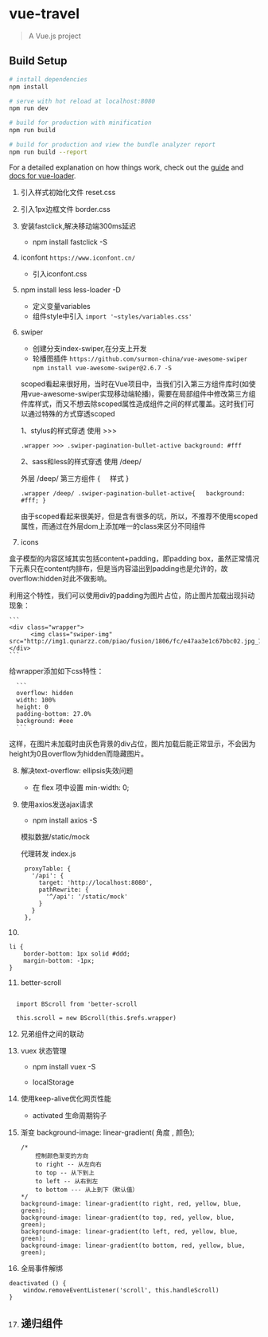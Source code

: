 # vue-travel

> A Vue.js project

## Build Setup

``` bash
# install dependencies
npm install

# serve with hot reload at localhost:8080
npm run dev

# build for production with minification
npm run build

# build for production and view the bundle analyzer report
npm run build --report
```

For a detailed explanation on how things work, check out the [guide](http://vuejs-templates.github.io/webpack/) and [docs for vue-loader](http://vuejs.github.io/vue-loader).

1. 引入样式初始化文件 reset.css

2. 引入1px边框文件 border.css

3. 安装fastclick,解决移动端300ms延迟  
   - npm install fastclick -S
  
4. iconfont `https://www.iconfont.cn/`
   - 引入iconfont.css

5. npm install less less-loader -D
   - 定义变量variables
   - 组件style中引入 `import '~styles/variables.css'`

6. swiper
   - 创建分支index-swiper,在分支上开发
   - 轮播图插件 `https://github.com/surmon-china/vue-awesome-swiper`
    `npm install vue-awesome-swiper@2.6.7 -S`
    
    scoped看起来很好用，当时在Vue项目中，当我们引入第三方组件库时(如使用vue-awesome-swiper实现移动端轮播)，需要在局部组件中修改第三方组件库样式，而又不想去除scoped属性造成组件之间的样式覆盖。这时我们可以通过特殊的方式穿透scoped
    
    1、stylus的样式穿透 使用 >>>
       
    `.wrapper >>> .swiper-pagination-bullet-active
     background: #fff`
     
    2、sass和less的样式穿透 使用 /deep/
    
    外层 /deep/ 第三方组件 {
        样式
    }
    
    `.wrapper /deep/ .swiper-pagination-bullet-active{
      background: #fff;
    }`
    
    由于scoped看起来很美好，但是含有很多的坑，所以，不推荐不使用scoped属性，而通过在外层dom上添加唯一的class来区分不同组件
    
7. icons
  
  盒子模型的内容区域其实包括content+padding，即padding box，虽然正常情况下元素只在content内排布，但是当内容溢出到padding也是允许的，故overflow:hidden对此不做影响。
  
  利用这个特性，我们可以使用div的padding为图片占位，防止图片加载出现抖动现象：
  
    ```
    <div class="wrapper">
          <img class="swiper-img" src="http://img1.qunarzz.com/piao/fusion/1806/fc/e47aa3e1c67bbc02.jpg_750x200_0f3eecf8.jpg"/>
    </div>
    ```
  给wrapper添加如下css特性：
  
      ```
      overflow: hidden
      width: 100%
      height: 0
      padding-bottom: 27.0%
      background: #eee
      ```
  这样，在图片未加载时由灰色背景的div占位，图片加载后能正常显示，不会因为height为0且overflow为hidden而隐藏图片。

  
8. 解决text-overflow: ellipsis失效问题
   - 在 flex 项中设置 min-width: 0;

9. 使用axios发送ajax请求
   - npm install axios -S
   
   模拟数据/static/mock
   
   代理转发 index.js
   ```
    proxyTable: {
      '/api': {
        target: 'http://localhost:8080',
        pathRewrite: {
          '^/api': '/static/mock'
        }
      }
    },
    ```

10. 
  ```
  li {
      border-bottom: 1px solid #ddd;
      margin-bottom: -1px;
  }
  ```

11. better-scroll

```npm install better-scroll -S

  import BScroll from 'better-scroll
  
  this.scroll = new BScroll(this.$refs.wrapper)
```

12. 兄弟组件之间的联动

13. vuex 状态管理
    - npm install vuex -S
  
    - localStorage
  
14. 使用keep-alive优化网页性能

    - activated 生命周期钩子
    
15. 渐变 background-image: linear-gradient( 角度 , 颜色);
    ```
    /*
        控制颜色渐变的方向
        to right -- 从左向右
        to top -- 从下到上
        to left -- 从右到左
        to bottom --- 从上到下（默认值）
    */
    background-image: linear-gradient(to right, red, yellow, blue, green);
    background-image: linear-gradient(to top, red, yellow, blue, green);
    background-image: linear-gradient(to left, red, yellow, blue, green);
    background-image: linear-gradient(to bottom, red, yellow, blue, green);
    ```
16. 全局事件解绑
   ```
   deactivated () {
       window.removeEventListener('scroll', this.handleScroll)
   }
   ```
 
17. 递归组件
    -  




